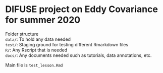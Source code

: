 # DIFUSE project on Eddy Covariance for summer 2020

Folder structure  
`data/`: To hold any data needed  
`test/`: Staging ground for testing different Rmarkdown files  
`R/`: Any Rscript that is needed  
`docs/`: Any documents needed such as tutorials, data annotations, etc.  

Main file is `test_lesson.Rmd`  
